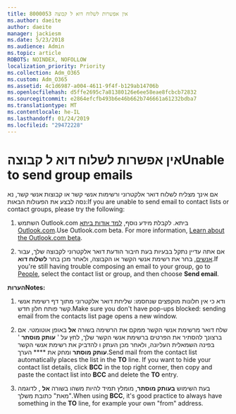 ```yaml
---
title: 8000053 אין אפשרות לשלוח דוא ל קבוצה
ms.author: daeite
author: daeite
manager: jackiesm
ms.date: 5/23/2018
ms.audience: Admin
ms.topic: article
ROBOTS: NOINDEX, NOFOLLOW
localization_priority: Priority
ms.collection: Adm_O365
ms.custom: Adm_O365
ms.assetid: 4c1d6987-a004-4611-9f4f-b129ab14706b
ms.openlocfilehash: d5ffe2695c7a81380126e6ee58eae8fcbcb72832
ms.sourcegitcommit: e2864efcfb493b6e46b662b746661a61232bdba7
ms.translationtype: MT
ms.contentlocale: he-IL
ms.lasthandoff: 01/24/2019
ms.locfileid: "29472228"
---
```

# <a name="unable-to-send-group-emails"></a><span data-ttu-id="87220-102">אין אפשרות לשלוח דוא ל קבוצה</span><span class="sxs-lookup"><span data-stu-id="87220-102">Unable to send group emails</span></span>

<span data-ttu-id="87220-103">אם אינך מצליח לשלוח דואר אלקטרוני ורשימות אנשי קשר או קבוצות אנשי קשר, נא נסה לבצע את הפעולות הבאות:</span><span class="sxs-lookup"><span data-stu-id="87220-103">If you are unable to send email to contact lists or contact groups, please try the following:</span></span>
  
1. <span data-ttu-id="87220-p101">השתמש Outlook.com ביתא. לקבלת מידע נוסף, [למד אודות ביתא Outlook.com](https://support.office.com/article/e2261c7f-d413-4084-8f22-21282f42d8cf).</span><span class="sxs-lookup"><span data-stu-id="87220-p101">Use Outlook.com beta. For more information, [Learn about the Outlook.com beta](https://support.office.com/article/e2261c7f-d413-4084-8f22-21282f42d8cf).</span></span>
    
2. <span data-ttu-id="87220-106">אם אתה עדיין נתקל בבעיות בעת חיבור הודעת דואר אלקטרוני לקבוצה שלך, עבור [אנשים](https://outlook.live.com/people/), בחר את רשימת אנשי הקשר או הקבוצה, ולאחר מכן בחר **לשלוח דוא**.</span><span class="sxs-lookup"><span data-stu-id="87220-106">If you're still having trouble composing an email to your group, go to [People](https://outlook.live.com/people/), select the contact list or group, and then choose **Send email**.</span></span>
    
 <span data-ttu-id="87220-107">**הערות**</span><span class="sxs-lookup"><span data-stu-id="87220-107">**Notes:**</span></span>
  
1. <span data-ttu-id="87220-108">ודא כי אין חלונות מוקפצים שנחסמו: שליחת דואר אלקטרוני מתוך דף רשימת אנשי קשר פותח חלון חדש.</span><span class="sxs-lookup"><span data-stu-id="87220-108">Make sure you don't have pop-ups blocked: sending email from the contacts list page opens a new window.</span></span>
    
2. <span data-ttu-id="87220-p102">שלח דואר מרשימת אנשי הקשר ממקם את הרשימה בשורה **אל** באופן אוטומטי. אם ברצונך להסתיר את הפרטים ברשימת אנשי הקשר שלך, לחץ על ' **עותק מוסתר** ' בפינה השמאלית העליונה, ולאחר מכן העתק ו להדביק את רשימת אנשי הקשר **עותק מוסתר** ומחק את \*\*\*\* הערך.</span><span class="sxs-lookup"><span data-stu-id="87220-p102">Send mail from the contact list automatically places the list in the **TO** line. If you want to hide your contact list details, click **BCC** in the top right corner, then copy and paste the contact list into **BCC** and delete the **TO** entry.</span></span> 
    
3. <span data-ttu-id="87220-111">בעת השימוש **בעותק מוסתר**, מומלץ תמיד להיות משהו בשורה **אל** , לדוגמה "מאת" כתובת משלך.</span><span class="sxs-lookup"><span data-stu-id="87220-111">When using **BCC**, it's good practice to always have something in the **TO** line, for example your own "from" address.</span></span> 
    

